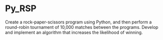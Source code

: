 # Py_RSP
Create a rock-paper-scissors program using Python, and then perform a round-robin tournament of 10,000 matches between the programs. Develop and implement an algorithm that increases the likelihood of winning.
